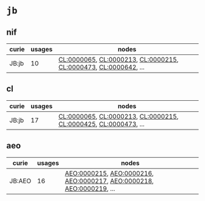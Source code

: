 # `jb`

## nif

| curie   |   usages | nodes                                                                                                                                                                                                                                                                                            |
|---------|----------|--------------------------------------------------------------------------------------------------------------------------------------------------------------------------------------------------------------------------------------------------------------------------------------------------|
| JB:jb   |       10 | [CL:0000065](http://purl.obolibrary.org/obo/CL_0000065), [CL:0000213](http://purl.obolibrary.org/obo/CL_0000213), [CL:0000215](http://purl.obolibrary.org/obo/CL_0000215), [CL:0000473](http://purl.obolibrary.org/obo/CL_0000473), [CL:0000642](http://purl.obolibrary.org/obo/CL_0000642), ... |

## cl

| curie   |   usages | nodes                                                                                                                                                                                                                                                                                            |
|---------|----------|--------------------------------------------------------------------------------------------------------------------------------------------------------------------------------------------------------------------------------------------------------------------------------------------------|
| JB:jb   |       17 | [CL:0000065](http://purl.obolibrary.org/obo/CL_0000065), [CL:0000213](http://purl.obolibrary.org/obo/CL_0000213), [CL:0000215](http://purl.obolibrary.org/obo/CL_0000215), [CL:0000425](http://purl.obolibrary.org/obo/CL_0000425), [CL:0000473](http://purl.obolibrary.org/obo/CL_0000473), ... |

## aeo

| curie   |   usages | nodes                                                                                                                                                                                                                                                                                                      |
|---------|----------|------------------------------------------------------------------------------------------------------------------------------------------------------------------------------------------------------------------------------------------------------------------------------------------------------------|
| JB:AEO  |       16 | [AEO:0000215](http://purl.obolibrary.org/obo/AEO_0000215), [AEO:0000216](http://purl.obolibrary.org/obo/AEO_0000216), [AEO:0000217](http://purl.obolibrary.org/obo/AEO_0000217), [AEO:0000218](http://purl.obolibrary.org/obo/AEO_0000218), [AEO:0000219](http://purl.obolibrary.org/obo/AEO_0000219), ... |


